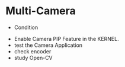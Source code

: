 # Multi-Camera
 * Condition
  - Enable Camera PIP Feature in the KERNEL.
  - test the Camera Application
  - check encoder
  - study Open-CV
